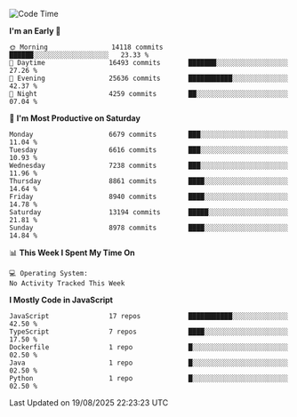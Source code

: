 <!--START_SECTION:waka-->
![Code Time](http://img.shields.io/badge/Code%20Time-3%2C498%20hrs%2059%20mins-blue)

**I'm an Early 🐤** 

```text
🌞 Morning                14118 commits       ██████░░░░░░░░░░░░░░░░░░░   23.33 % 
🌆 Daytime                16493 commits       ███████░░░░░░░░░░░░░░░░░░   27.26 % 
🌃 Evening                25636 commits       ███████████░░░░░░░░░░░░░░   42.37 % 
🌙 Night                  4259 commits        ██░░░░░░░░░░░░░░░░░░░░░░░   07.04 % 
```
📅 **I'm Most Productive on Saturday** 

```text
Monday                   6679 commits        ███░░░░░░░░░░░░░░░░░░░░░░   11.04 % 
Tuesday                  6616 commits        ███░░░░░░░░░░░░░░░░░░░░░░   10.93 % 
Wednesday                7238 commits        ███░░░░░░░░░░░░░░░░░░░░░░   11.96 % 
Thursday                 8861 commits        ████░░░░░░░░░░░░░░░░░░░░░   14.64 % 
Friday                   8940 commits        ████░░░░░░░░░░░░░░░░░░░░░   14.78 % 
Saturday                 13194 commits       █████░░░░░░░░░░░░░░░░░░░░   21.81 % 
Sunday                   8978 commits        ████░░░░░░░░░░░░░░░░░░░░░   14.84 % 
```


📊 **This Week I Spent My Time On** 

```text
💻 Operating System: 
No Activity Tracked This Week
```

**I Mostly Code in JavaScript** 

```text
JavaScript               17 repos            ███████████░░░░░░░░░░░░░░   42.50 % 
TypeScript               7 repos             ████░░░░░░░░░░░░░░░░░░░░░   17.50 % 
Dockerfile               1 repo              █░░░░░░░░░░░░░░░░░░░░░░░░   02.50 % 
Java                     1 repo              █░░░░░░░░░░░░░░░░░░░░░░░░   02.50 % 
Python                   1 repo              █░░░░░░░░░░░░░░░░░░░░░░░░   02.50 % 
```




 Last Updated on 19/08/2025 22:23:23 UTC
<!--END_SECTION:waka-->

<!--
**likaiqiang/likaiqiang** is a ✨ _special_ ✨ repository because its `README.md` (this file) appears on your GitHub profile.

Here are some ideas to get you started:

- 🔭 I’m currently working on ...
- 🌱 I’m currently learning ...
- 👯 I’m looking to collaborate on ...
- 🤔 I’m looking for help with ...
- 💬 Ask me about ...
- 📫 How to reach me: ...
- 😄 Pronouns: ...
- ⚡ Fun fact: ...
-->
